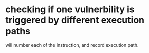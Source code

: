# checking if one vulnerbility is triggered by different execution paths

will number each of the instruction, and record execution path. 
